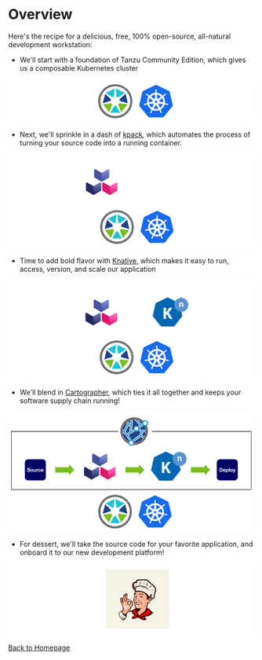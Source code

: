 # Overview

Here's the recipe for a delicious, free, 100% open-source, all-natural development workstation:

* We'll start with a foundation of Tanzu Community Edition, which gives us a composable Kubernetes cluster

![img.png](images/step-tce.png)

* Next, we'll sprinkle in a dash of [kpack](https://buildpacks.io/docs/tools/kpack/), which automates the process of turning your source code into a running container.

![img.png](images/step-kpack.png)

* Time to add bold flavor with [Knative](https://knative.dev), which makes it easy to run, access, version, and scale our application

![img.png](images/step-knative.png)

* We'll blend in [Cartographer](https://cartographer.sh/), which ties it all together and keeps your software supply chain running!

![img.png](images/step-cartographer.png)

* For dessert, we'll take the source code for your favorite application, and onboard it to our new development platform!

![img.png](images/dessert.png)

[Back to Homepage](README.md)